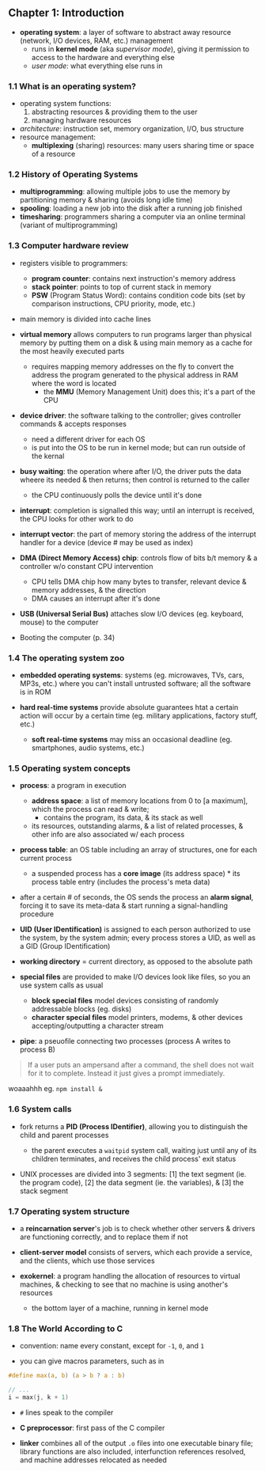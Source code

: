 ## Chapter 1: Introduction

* __operating system__: a layer of software to abstract away resource (network, I/O devices, RAM, etc.) management
  * runs in __kernel mode__ (aka _supervisor mode_), giving it permission to access to the hardware and everything else
  * _user mode_: what everything else runs in

### 1.1 What is an operating system?

* operating system functions:
  1. abstracting resources & providing them to the user
  2. managing hardware resources
* _architecture_: instruction set, memory organization, I/O, bus structure
* resource management:
  * __multiplexing__ (sharing) resources: many users sharing time or space of a resource

### 1.2 History of Operating Systems
* __multiprogramming__: allowing multiple jobs to use the memory by partitioning memory & sharing (avoids long idle time)
* __spooling__: loading a new job into the disk after a running job finished
* __timesharing__: programmers sharing a computer via an online terminal (variant of multiprogramming)

### 1.3 Computer hardware review

* registers visible to programmers:
  - __program counter__: contains next instruction's memory address
  - __stack pointer__: points to top of current stack in memory
  - __PSW__ (Program Status Word): contains condition code bits (set by comparison instructions, CPU priority, mode, etc.)

* main memory is divided into cache lines

* __virtual memory__ allows computers to run programs larger than physical memory by putting them on a disk & using main memory as a cache for the most heavily executed parts
  - requires mapping memory addresses on the fly to convert the address the program generated to the physical address in RAM where the word is located
    - the __MMU__ (Memory Management Unit) does this; it's a part of the CPU

* __device driver__: the software talking to the controller; gives controller commands & accepts responses
  - need a different driver for each OS
  - is put into the OS to be run in kernel mode; but can run outside of the kernal

* __busy waiting__: the operation where after I/O, the driver puts the data wheere its needed & then returns; then control is returned to the caller
  - the CPU continuously polls the device until it's done

* __interrupt__: completion is signalled this way; until an interrupt is received,  the CPU looks for other work to do

* __interrupt vector__: the part of memory storing the address of the interrupt handler for a device (device # may be used as index)

* __DMA (Direct Memory Access) chip__: controls flow of bits b/t memory & a controller w/o constant CPU intervention
  - CPU tells DMA chip how many bytes to transfer, relevant device & memory addresses, & the direction
  - DMA causes an interrupt after it's done

* __USB (Universal Serial Bus)__ attaches slow I/O devices (eg. keyboard, mouse) to the computer

* Booting the computer (p. 34)

### 1.4 The operating system zoo

* __embedded operating systems__: systems (eg. microwaves, TVs, cars, MP3s, etc.) where you can't install untrusted software; all the software is in ROM

* __hard real-time systems__ provide absolute guarantees htat a certain action will occur by a certain time (eg. military applications, factory stuff, etc.)
  * __soft real-time systems__ may miss an occasional deadline (eg. smartphones, audio systems, etc.)

### 1.5 Operating system concepts

* __process__: a program in execution
  * __address space__: a list of memory locations from 0 to [a maximum], which the process can read & write;
    - contains the program, its data, & its stack as well
  * its resources, outstanding alarms, & a list of related processes, & other info are also associated w/ each process

* __process table__: an OS table including an array of structures, one for each current process
  * a suspended process has a __core image__ (its address space) * its process table entry (includes the process's meta data)

* after a certain # of seconds, the OS sends the process an __alarm signal__, forcing it to save its meta-data & start running a signal-handling procedure

* __UID (User IDentification)__ is assigned to each person authorized to use the system, by the system admin; every process stores a UID, as well as a GID (Group IDentification)

* __working directory__ = current directory, as opposed to the absolute path

* __special files__ are provided to make I/O devices look like files, so you an use system calls as usual
  - __block special files__ model devices consisting of randomly addressable blocks (eg. disks)
  - __character special files__ model printers, modems, & other devices accepting/outputting a character stream

* __pipe__: a pseuofile connecting two processes (process A writes to process B)

> If a user puts an ampersand after a command, the shell does not wait for it to complete. Instead it just gives a prompt immediately.

woaaahhh eg. `npm install &`

### 1.6 System calls

* fork returns a __PID (Process IDentifier)__, allowing you to distinguish the child and parent processes
  - the parent executes a `waitpid` system call, waiting just until any of its children terminates, and receives the child process' exit status

* UNIX processes are divided into 3 segments: [1] the text segment (ie. the program code), [2] the data segment (ie. the variables), & [3] the stack segment

### 1.7 Operating system structure

* a __reincarnation server__'s job is to check whether other servers & drivers are functioning correctly, and to replace them if not

* __client-server model__ consists of servers, which each provide a service, and the clients, which use those services

* __exokernel__: a program handling the allocation of resources to virtual machines, & checking to see that no machine is using another's resources
  - the bottom layer of a machine, running in kernel mode

### 1.8 The World According to C

* convention: name every constant, except for `-1`, `0`, and `1`

* you can give macros parameters, such as in

```c
#define max(a, b) (a > b ? a : b)

// ...
i = max(j, k + 1)
```

* `#` lines speak to the compiler

* __C preprocessor__: first pass of the C compiler

* __linker__ combines all of the output `.o` files into one executable binary file; library functions are also included, interfunction references resolved, and machine addresses relocated as needed
